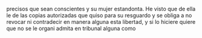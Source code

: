 precisos que sean conscientes y su mujer estandonta. He visto que de ella le de las copias autorizadas que quiso para su resguardo y se obliga a no revocar ni contradecir en manera alguna esta libertad, y si lo hiciere quiere que no se le organi admita en tribunal alguna como